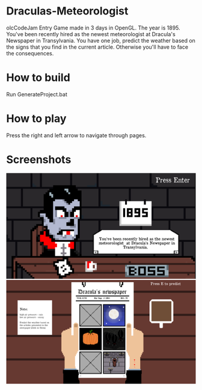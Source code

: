 # Draculas-Meteorologist
olcCodeJam Entry
Game made in 3 days in OpenGL.
The year is 1895. You've been recently hired as the newest meteorologist at Dracula's Newspaper in Transylvania. 
You have one job, predict the weather based on the signs that you find in the current article. Otherwise you'll have to face the consequences.

# How to build
Run GenerateProject.bat

# How to play
Press the right and left arrow to navigate through pages.

# Screenshots
![Scor](screenshot/ss2.png)
![Banner](screenshot/ss1.png)
